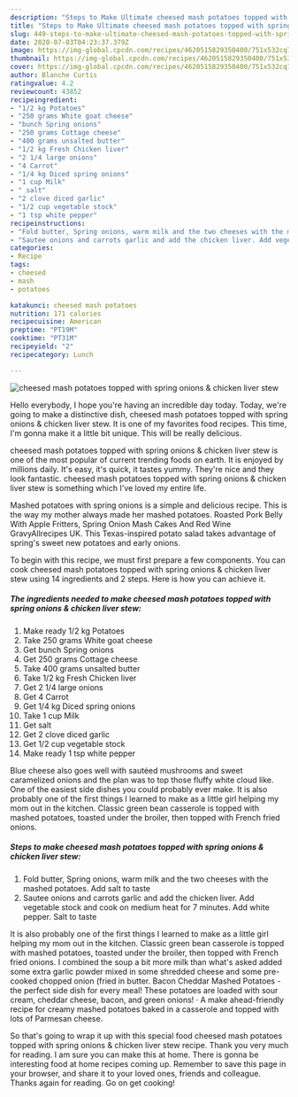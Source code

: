 ```yaml
---
description: "Steps to Make Ultimate cheesed mash potatoes topped with spring onions &amp;amp; chicken liver stew"
title: "Steps to Make Ultimate cheesed mash potatoes topped with spring onions &amp;amp; chicken liver stew"
slug: 449-steps-to-make-ultimate-cheesed-mash-potatoes-topped-with-spring-onions-and-amp-chicken-liver-stew
date: 2020-07-03T04:23:37.379Z
image: https://img-global.cpcdn.com/recipes/4620515829350400/751x532cq70/cheesed-mash-potatoes-topped-with-spring-onions-chicken-liver-stew-recipe-main-photo.jpg
thumbnail: https://img-global.cpcdn.com/recipes/4620515829350400/751x532cq70/cheesed-mash-potatoes-topped-with-spring-onions-chicken-liver-stew-recipe-main-photo.jpg
cover: https://img-global.cpcdn.com/recipes/4620515829350400/751x532cq70/cheesed-mash-potatoes-topped-with-spring-onions-chicken-liver-stew-recipe-main-photo.jpg
author: Blanche Curtis
ratingvalue: 4.2
reviewcount: 43852
recipeingredient:
- "1/2 kg Potatoes"
- "250 grams White goat cheese"
- "bunch Spring onions"
- "250 grams Cottage cheese"
- "400 grams unsalted butter"
- "1/2 kg Fresh Chicken liver"
- "2 1/4 large onions"
- "4 Carrot"
- "1/4 kg Diced spring onions"
- "1 cup Milk"
- " salt"
- "2 clove diced garlic"
- "1/2 cup vegetable stock"
- "1 tsp white pepper"
recipeinstructions:
- "Fold butter, Spring onions, warm milk and the two cheeses with the mashed potatoes.  Add salt to taste"
- "Sautee onions and carrots garlic and add the chicken liver. Add vegetable stock and cook on medium heat for 7 minutes. Add white pepper. Salt to taste"
categories:
- Recipe
tags:
- cheesed
- mash
- potatoes

katakunci: cheesed mash potatoes 
nutrition: 171 calories
recipecuisine: American
preptime: "PT19M"
cooktime: "PT31M"
recipeyield: "2"
recipecategory: Lunch

---
```



![cheesed mash potatoes topped with spring onions &amp; chicken liver stew](https://img-global.cpcdn.com/recipes/4620515829350400/751x532cq70/cheesed-mash-potatoes-topped-with-spring-onions-chicken-liver-stew-recipe-main-photo.jpg)

Hello everybody, I hope you're having an incredible day today. Today, we're going to make a distinctive dish, cheesed mash potatoes topped with spring onions &amp; chicken liver stew. It is one of my favorites food recipes. This time, I'm gonna make it a little bit unique. This will be really delicious.

cheesed mash potatoes topped with spring onions &amp; chicken liver stew is one of the most popular of current trending foods on earth. It is enjoyed by millions daily. It's easy, it's quick, it tastes yummy. They're nice and they look fantastic. cheesed mash potatoes topped with spring onions &amp; chicken liver stew is something which I've loved my entire life.

Mashed potatoes with spring onions is a simple and delicious recipe. This is the way my mother always made her mashed potatoes. Roasted Pork Belly With Apple Fritters, Spring Onion Mash Cakes And Red Wine GravyAllrecipes UK. This Texas-inspired potato salad takes advantage of spring&#39;s sweet new potatoes and early onions.


To begin with this recipe, we must first prepare a few components. You can cook cheesed mash potatoes topped with spring onions &amp; chicken liver stew using 14 ingredients and 2 steps. Here is how you can achieve it.

<!--inarticleads1-->

##### The ingredients needed to make cheesed mash potatoes topped with spring onions &amp; chicken liver stew:

1. Make ready 1/2 kg Potatoes
1. Take 250 grams White goat cheese
1. Get bunch Spring onions
1. Get 250 grams Cottage cheese
1. Take 400 grams unsalted butter
1. Take 1/2 kg Fresh Chicken liver
1. Get 2 1/4 large onions
1. Get 4 Carrot
1. Get 1/4 kg Diced spring onions
1. Take 1 cup Milk
1. Get  salt
1. Get 2 clove diced garlic
1. Get 1/2 cup vegetable stock
1. Make ready 1 tsp white pepper


Blue cheese also goes well with sautéed mushrooms and sweet caramelized onions and the plan was to top those fluffy white cloud like. One of the easiest side dishes you could probably ever make. It is also probably one of the first things I learned to make as a little girl helping my mom out in the kitchen. Classic green bean casserole is topped with mashed potatoes, toasted under the broiler, then topped with French fried onions. 

<!--inarticleads2-->

##### Steps to make cheesed mash potatoes topped with spring onions &amp; chicken liver stew:

1. Fold butter, Spring onions, warm milk and the two cheeses with the mashed potatoes.  Add salt to taste
1. Sautee onions and carrots garlic and add the chicken liver. Add vegetable stock and cook on medium heat for 7 minutes. Add white pepper. Salt to taste


It is also probably one of the first things I learned to make as a little girl helping my mom out in the kitchen. Classic green bean casserole is topped with mashed potatoes, toasted under the broiler, then topped with French fried onions. I combined the soup a bit more milk than what&#39;s asked added some extra garlic powder mixed in some shredded cheese and some pre-cooked chopped onion (fried in butter. Bacon Cheddar Mashed Potatoes - the perfect side dish for every meal! These potatoes are loaded with sour cream, cheddar cheese, bacon, and green onions! · A make ahead-friendly recipe for creamy mashed potatoes baked in a casserole and topped with lots of Parmesan cheese. 

So that's going to wrap it up with this special food cheesed mash potatoes topped with spring onions &amp; chicken liver stew recipe. Thank you very much for reading. I am sure you can make this at home. There is gonna be interesting food at home recipes coming up. Remember to save this page in your browser, and share it to your loved ones, friends and colleague. Thanks again for reading. Go on get cooking!
